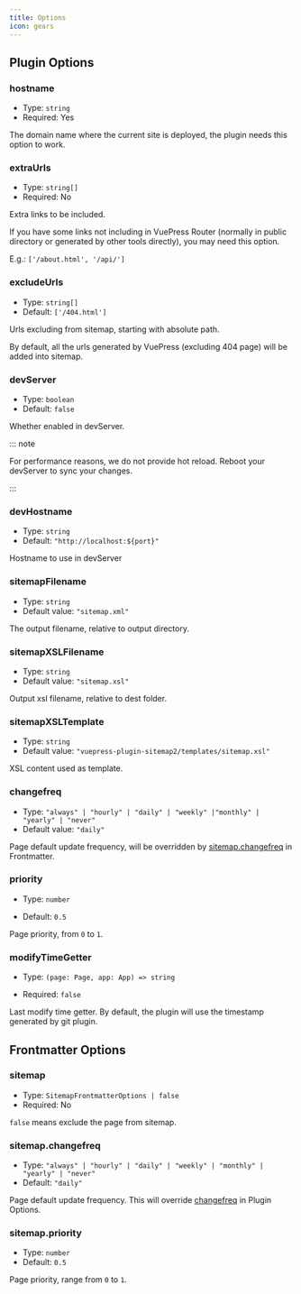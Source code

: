 ```yaml
---
title: Options
icon: gears
---
```


## Plugin Options

### hostname

- Type: `string`
- Required: Yes

The domain name where the current site is deployed, the plugin needs this option to work.

### extraUrls

- Type: `string[]`
- Required: No

Extra links to be included.

If you have some links not including in VuePress Router (normally in public directory or generated by other tools directly), you may need this option.

E.g.: `['/about.html', '/api/']`

### excludeUrls

- Type: `string[]`
- Default: `['/404.html']`

Urls excluding from sitemap, starting with absolute path.

By default, all the urls generated by VuePress (excluding 404 page) will be added into sitemap.

### devServer

- Type: `boolean`
- Default: `false`

Whether enabled in devServer.

::: note

For performance reasons, we do not provide hot reload. Reboot your devServer to sync your changes.

:::

### devHostname

- Type: `string`
- Default: `"http://localhost:${port}"`

Hostname to use in devServer

### sitemapFilename

- Type: `string`
- Default value: `"sitemap.xml"`

The output filename, relative to output directory.

### sitemapXSLFilename

- Type: `string`
- Default value: `"sitemap.xsl"`

Output xsl filename, relative to dest folder.

### sitemapXSLTemplate

- Type: `string`
- Default value: `"vuepress-plugin-sitemap2/templates/sitemap.xsl"`

XSL content used as template.

### changefreq

- Type: `"always" | "hourly" | "daily" | "weekly" |"monthly" | "yearly" | "never"`
- Default value: `"daily"`

<!-- markdownlint-disable  MD051 -->

Page default update frequency, will be overridden by [sitemap.changefreq](#sitemap-changefreq) in Frontmatter.

<!-- markdownlint-enable  MD051 -->

### priority

- Type: `number`

- Default: `0.5`

Page priority, from `0` to `1`.

### modifyTimeGetter

- Type: `(page: Page, app: App) => string`

- Required: `false`

Last modify time getter. By default, the plugin will use the timestamp generated by git plugin.

## Frontmatter Options

### sitemap

- Type: `SitemapFrontmatterOptions | false`
- Required: No

`false` means exclude the page from sitemap.

### sitemap.changefreq

- Type: `"always" | "hourly" | "daily" | "weekly" | "monthly" | "yearly" | "never"`
- Default: `"daily"`

Page default update frequency. This will override [changefreq](#changefreq) in Plugin Options.

### sitemap.priority

- Type: `number`
- Default: `0.5`

Page priority, range from `0` to `1`.
